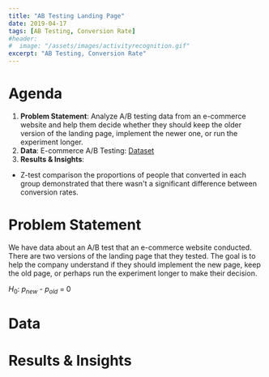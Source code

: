 ```yaml
---
title: "AB Testing Landing Page"
date: 2019-04-17
tags: [AB Testing, Conversion Rate]
#header:
#  image: "/assets/images/activityrecognition.gif"
excerpt: "AB Testing, Conversion Rate"
---
```


# Agenda 

1. **Problem Statement**: Analyze A/B testing data from an e-commerce website and help them decide whether they should keep the older version of the landing page, implement the newer one, or run the experiment longer.
2. **Data**: E-commerce A/B Testing: [Dataset](https://www.kaggle.com/zhangluyuan/ab-testing)
3. **Results & Insights**:
* Z-test comparison the proportions of people that converted in each group demonstrated that there wasn't a significant difference between conversion rates.

# Problem Statement

We have data about an A/B test that an e-commerce website conducted. There are two versions of the landing page that they tested. The goal is to help the company understand if they should implement the new page, keep the old page, or perhaps run the experiment longer to make their decision.

$H_0$: $p_{new}$ - $p_{old}$ = 0

# Data



# Results & Insights


